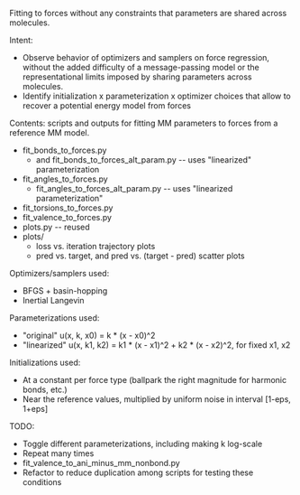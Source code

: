 Fitting to forces without any constraints that parameters are shared across molecules.

Intent:
* Observe behavior of optimizers and samplers on force regression, without the added difficulty of a message-passing model or the representational limits imposed by sharing parameters across molecules.
* Identify initialization x parameterization x optimizer choices that allow to recover a potential energy model from forces

Contents: scripts and outputs for fitting MM parameters to forces from a reference MM model.
* fit_bonds_to_forces.py
    * and fit_bonds_to_forces_alt_param.py -- uses "linearized" parameterization
* fit_angles_to_forces.py
    * fit_angles_to_forces_alt_param.py -- uses "linearized parameterization"
* fit_torsions_to_forces.py
* fit_valence_to_forces.py
* plots.py -- reused 
* plots/
    * loss vs. iteration trajectory plots
    * pred vs. target, and pred vs. (target - pred) scatter plots
    
Optimizers/samplers used:
* BFGS + basin-hopping
* Inertial Langevin

Parameterizations used:
* "original" u(x, k, x0) = k * (x - x0)^2
* "linearized" u(x, k1, k2) = k1 * (x - x1)^2 + k2 * (x - x2)^2, for fixed x1, x2

Initializations used:
* At a constant per force type (ballpark the right magnitude for harmonic bonds, etc.)
* Near the reference values, multiplied by uniform noise in interval [1-eps, 1+eps]

TODO:
* Toggle different parameterizations, including making k log-scale
* Repeat many times
* fit_valence_to_ani_minus_mm_nonbond.py
* Refactor to reduce duplication among scripts for testing these conditions
